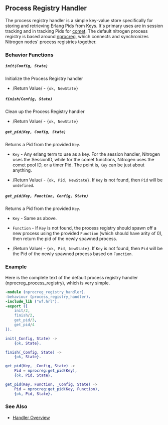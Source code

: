 <!-- dash: Handlers - Process Registry | Guide | ###:Section -->



## Process Registry Handler

The process registry handler is a simple key-value store specifically for
  storing and retrieving Erlang Pids from Keys. It's primary uses are in
  session tracking and in tracking Pids for [comet](../doc/api.html#sec-5).
  The default nitrogen process registry is based around
  [nprocreg](https://github.com/nitrogen/nprocreg), which connects and
  synchronizes Nitrogen nodes' process registries together.

### Behavior Functions

##### `init(Config, State)`

  Initialize the Process Registry handler

 *  /Return Value/ - `{ok, NewState}`

##### `finish(Config, State)`

  Clean up the Process Registry handler

 *  /Return Value/ - `{ok, NewState}`

##### `get_pid(Key, Config, State)`

  Returns a Pid from the provided `Key`.

 *  `Key` - Any erlang term to use as a key. For the session handler, Nitrogen
      uses the SessionID, while for the comet functions, Nitrogen uses the
      comet pool ID, or a timer Pid. The point is, `Key` can be just about
      anything.

 *  /Return Value/ - `{ok, Pid, NewState}`.  If `Key` is not found, then `Pid` will be `undefined`.

##### `get_pid(Key, Function, Config, State)`

  Returns a Pid from the provided `Key`.

 *  `Key` - Same as above.

 *  `Function` - If `Key` is not found, the process registry should spawn off a
      new process using the provided `Function` (which should have arity of 0), then return the pid
      of the newly spawned process.

 *  /Return Value/ - `{ok, Pid, NewState}`. If `Key` is not found, then `Pid`
      will be the Pid of the newly spawned process based on `Function`.

### Example

Here is the complete text of the default process registry handler
(nprocreg_process_registry), which is very simple.

```erlang
-module (nprocreg_registry_handler).
-behaviour (process_registry_handler).
-include_lib ("wf.hrl").
-export ([
    init/2,
    finish/2,
    get_pid/3,
    get_pid/4
]).

init(_Config, State) ->
    {ok, State}.

finish(_Config, State) ->
    {ok, State}.

get_pid(Key, _Config, State) ->
    Pid = nprocreg:get_pid(Key),
    {ok, Pid, State}.

get_pid(Key, Function, _Config, State) ->
    Pid = nprocreg:get_pid(Key, Function),
    {ok, Pid, State}.

```


### See Also

 *  [Handler Overview](../handlers.md)
